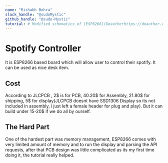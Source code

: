 ```yaml
---
name: "Rishabh Bohra"
slack_handle: "@sudoMystic"
github_handle: "@sudo-Mystic"
tutorial: # Modified schematics of [ESP8266](Deautherhttps://deauther.com/docs/diy/display-setup) for my purpose.
---
```


# Spotify Controller

It is ESP8266 based board which will allow user to control their spotify. It can be used as nice desk item. 

## Cost
According to JLCPCB , 2$ is for PCB, 40.20$ for Assembly, 21.80$ for shipping, 5$ for display(JLCPCB doesnt have SSD1306 Display so its not included in assembly, i just left a female header for plug and play). But it can build under 15-20$ if we do all by ourself.

## The Hard Part
One of the hardest part was memory management, ESP8266 comes with very limited amount of memory and to run the display and parsing the API requests, after that PCB design was little complicated as its my first time doing it, the tutorial really helped.
